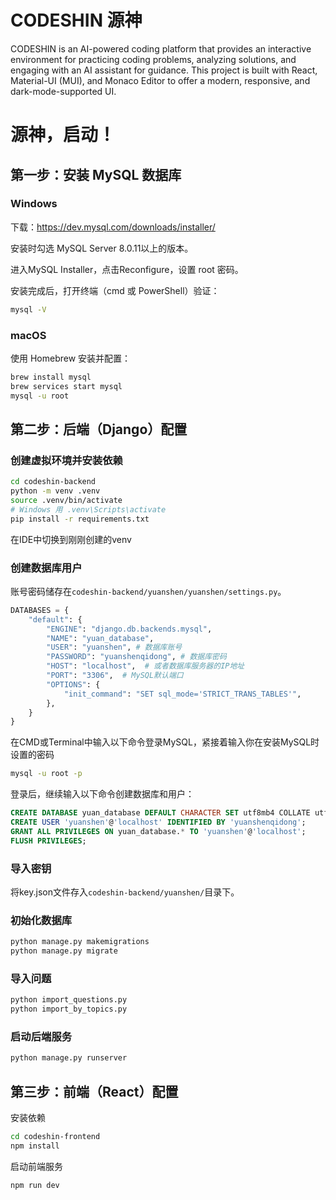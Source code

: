 # CODESHIN 源神

CODESHIN is an AI-powered coding platform that provides an interactive environment for practicing coding problems, analyzing solutions, and engaging with an AI assistant for guidance. This project is built with React, Material-UI (MUI), and Monaco Editor to offer a modern, responsive, and dark-mode-supported UI.

# 源神，启动！
## 第一步：安装 MySQL 数据库
### Windows 
下载：https://dev.mysql.com/downloads/installer/

安装时勾选 MySQL Server 8.0.11以上的版本。

进入MySQL Installer，点击Reconfigure，设置 root 密码。

安装完成后，打开终端（cmd 或 PowerShell）验证：
```bash
mysql -V
```

### macOS
使用 Homebrew 安装并配置：

```bash
brew install mysql
brew services start mysql
mysql -u root
```


## 第二步：后端（Django）配置
### 创建虚拟环境并安装依赖
```bash
cd codeshin-backend
python -m venv .venv
source .venv/bin/activate  
# Windows 用 .venv\Scripts\activate
pip install -r requirements.txt
```
在IDE中切换到刚刚创建的venv
### 创建数据库用户
账号密码储存在`codeshin-backend/yuanshen/yuanshen/settings.py`。
```python
DATABASES = {
    "default": {
        "ENGINE": "django.db.backends.mysql",
        "NAME": "yuan_database",
        "USER": "yuanshen", # 数据库账号
        "PASSWORD": "yuanshenqidong", # 数据库密码
        "HOST": "localhost",  # 或者数据库服务器的IP地址
        "PORT": "3306",  # MySQL默认端口
        "OPTIONS": {
            "init_command": "SET sql_mode='STRICT_TRANS_TABLES'",
        },
    }
}
```
在CMD或Terminal中输入以下命令登录MySQL，紧接着输入你在安装MySQL时设置的密码
```bash
mysql -u root -p
```
登录后，继续输入以下命令创建数据库和用户：
```sql
CREATE DATABASE yuan_database DEFAULT CHARACTER SET utf8mb4 COLLATE utf8mb4_unicode_ci;
CREATE USER 'yuanshen'@'localhost' IDENTIFIED BY 'yuanshenqidong';
GRANT ALL PRIVILEGES ON yuan_database.* TO 'yuanshen'@'localhost';
FLUSH PRIVILEGES;
```
### 导入密钥
将key.json文件存入`codeshin-backend/yuanshen/`目录下。

### 初始化数据库
```bash
python manage.py makemigrations
python manage.py migrate
```
### 导入问题
```bash
python import_questions.py
python import_by_topics.py
```
### 启动后端服务
```bash
python manage.py runserver
```


## 第三步：前端（React）配置
安装依赖
```bash
cd codeshin-frontend
npm install
```
启动前端服务
```bash
npm run dev
``` 

